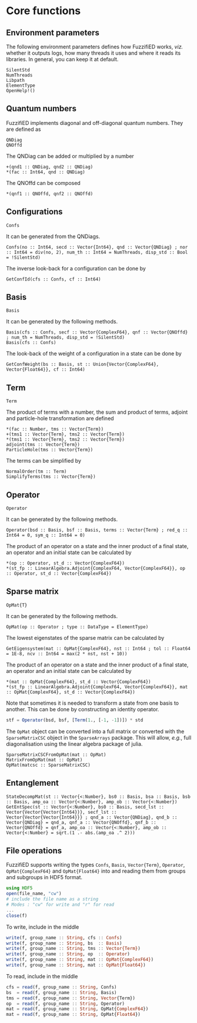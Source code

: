 # Core functions

## Environment parameters

The following environment parameters defines how FuzzifiED works, _viz._ whether it outputs logs, how many threads it uses and where it reads its libraries. In general, you can keep it at default. 
```@docs
SilentStd
NumThreads
Libpath
ElementType
OpenHelp!()
```

## Quantum numbers

FuzzifiED implements diagonal and off-diagonal quantum numbers. They are defined as
```@docs
QNDiag
QNOffd
```
The QNDiag can be added or multiplied by a number 
```@docs
+(qnd1 :: QNDiag, qnd2 :: QNDiag)
*(fac :: Int64, qnd :: QNDiag)
```
The QNOffd can be composed
```@docs
*(qnf1 :: QNOffd, qnf2 :: QNOffd)
```

## Configurations
```@docs
Confs
```
It can be generated from the QNDiags.
```@docs
Confs(no :: Int64, secd :: Vector{Int64}, qnd :: Vector{QNDiag} ; nor :: Int64 = div(no, 2), num_th :: Int64 = NumThreads, disp_std :: Bool = !SilentStd)
```
The inverse look-back for a configuration can be done by 
```@docs
GetConfId(cfs :: Confs, cf :: Int64)
```

## Basis
```@docs
Basis
```
It can be generated by the following methods.
```@docs
Basis(cfs :: Confs, secf :: Vector{ComplexF64}, qnf :: Vector{QNOffd} ; num_th = NumThreads, disp_std = !SilentStd)
Basis(cfs :: Confs)
```
The look-back of the weight of a configuration in a state can be done by 
```@docs
GetConfWeight(bs :: Basis, st :: Union{Vector{ComplexF64}, Vector{Float64}}, cf :: Int64)
```

## Term

```@docs
Term
```
The product of terms with a number, the sum and product of terms, adjoint and particle-hole transformation are defined
```@docs
*(fac :: Number, tms :: Vector{Term})
+(tms1 :: Vector{Term}, tms2 :: Vector{Term})
*(tms1 :: Vector{Term}, tms2 :: Vector{Term})
adjoint(tms :: Vector{Term})
ParticleHole(tms :: Vector{Term})
```
The terms can be simplified by 
```@docs
NormalOrder(tm :: Term)
SimplifyTerms(tms :: Vector{Term})
```

## Operator

```@docs
Operator
```
It can be generated by the following methods.
```@docs
Operator(bsd :: Basis, bsf :: Basis, terms :: Vector{Term} ; red_q :: Int64 = 0, sym_q :: Int64 = 0)
```
The product of an operator on a state and the inner product of a final state, an operator and an initial state can be calculated by
```@docs
*(op :: Operator, st_d :: Vector{ComplexF64})
*(st_fp :: LinearAlgebra.Adjoint{ComplexF64, Vector{ComplexF64}}, op :: Operator, st_d :: Vector{ComplexF64})
```

## Sparse matrix

```@docs
OpMat{T}
```
It can be generated by the following methods.
```@docs
OpMat(op :: Operator ; type :: DataType = ElementType)
```
The lowest eigenstates of the sparse matrix can be calculated by 
```@docs
GetEigensystem(mat :: OpMat{ComplexF64}, nst :: Int64 ; tol :: Float64 = 1E-8, ncv :: Int64 = max(2 * nst, nst + 10))
```
The product of an operator on a state and the inner product of a final state, an operator and an initial state can be calculated by
```@docs
*(mat :: OpMat{ComplexF64}, st_d :: Vector{ComplexF64})
*(st_fp :: LinearAlgebra.Adjoint{ComplexF64, Vector{ComplexF64}}, mat :: OpMat{ComplexF64}, st_d :: Vector{ComplexF64})
```
Note that sometimes it is needed to transform a state from one basis to another. This can be done by constructing an identity operator. 
```julia
stf = Operator(bsd, bsf, [Term(1., [-1, -1])]) * std
```

The `OpMat` object can be converted into a full matrix or converted with the `SparseMatrixCSC` object in the `SparseArrays` package. This will allow, _e.g._, full diagonalisation using the linear algebra package of julia. 
```@docs
SparseMatrixCSCFromOpMat(mat :: OpMat)
MatrixFromOpMat(mat :: OpMat)
OpMat(matcsc :: SparseMatrixCSC)
```

## Entanglement

```@docs
StateDecompMat(st :: Vector{<:Number}, bs0 :: Basis, bsa :: Basis, bsb :: Basis, amp_oa :: Vector{<:Number}, amp_ob :: Vector{<:Number})
GetEntSpec(st :: Vector{<:Number}, bs0 :: Basis, secd_lst :: Vector{Vector{Vector{Int64}}}, secf_lst :: Vector{Vector{Vector{Int64}}} ; qnd_a :: Vector{QNDiag}, qnd_b :: Vector{QNDiag} = qnd_a, qnf_a :: Vector{QNOffd}, qnf_b :: Vector{QNOffd} = qnf_a, amp_oa :: Vector{<:Number}, amp_ob :: Vector{<:Number} = sqrt.(1 .- abs.(amp_oa .^ 2)))
```

## File operations 

FuzzifiED supports writing the types `Confs`, `Basis`, `Vector{Term}`, `Operator`, `OpMat{ComplexF64}` and `OpMat{Float64}` into and reading them from groups and subgroups in HDF5 format. 
```julia
using HDF5 
open(file_name, "cw")
# include the file name as a string 
# Modes : "cw" for write and "r" for read
...
close(f)
```

To write, include in the middle 
```julia
write(f, group_name :: String, cfs :: Confs)
write(f, group_name :: String, bs  :: Basis)
write(f, group_name :: String, tms :: Vector{Term})
write(f, group_name :: String, op  :: Operator)
write(f, group_name :: String, mat :: OpMat{ComplexF64})
write(f, group_name :: String, mat :: OpMat{Float64})
```
To read, include in the middle 
```julia
cfs = read(f, group_name :: String, Confs)
bs  = read(f, group_name :: String, Basis)
tms = read(f, group_name :: String, Vector{Term})
op  = read(f, group_name :: String, Operator)
mat = read(f, group_name :: String, OpMat{ComplexF64})
mat = read(f, group_name :: String, OpMat{Float64})
```